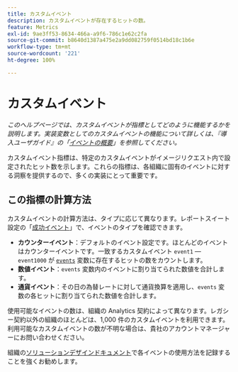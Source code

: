 ```yaml
---
title: カスタムイベント
description: カスタムイベントが存在するヒットの数。
feature: Metrics
exl-id: 9ae3ff53-8634-466a-a9f6-786c1e62c2fa
source-git-commit: b8640d1387a475e2a9dd082759f0514bd18c1b6e
workflow-type: tm+mt
source-wordcount: '221'
ht-degree: 100%

---
```


# カスタムイベント

*このヘルプページでは、カスタムイベントが指標としてどのように機能するかを説明します。実装変数としてのカスタムイベントの機能について詳しくは、『導入ユーザガイド』の「[イベントの概要](/help/implement/vars/page-vars/events/events-overview.md)」を参照してください。*

カスタムイベント指標は、特定のカスタムイベントがイメージリクエスト内で設定されたヒット数を示します。これらの指標は、各組織に固有のイベントに対する洞察を提供するので、多くの実装にとって重要です。

## この指標の計算方法

カスタムイベントの計算方法は、タイプに応じて異なります。レポートスイート設定の「[成功イベント](/help/admin/admin/c-manage-report-suites/c-edit-report-suites/conversion-var-admin/c-success-events/success-event.md)」で、イベントのタイプを確認できます。

* **カウンターイベント**：デフォルトのイベント設定です。ほとんどのイベントはカウンターイベントです。一致するカスタムイベント `event1` — `event1000` が [`events`](/help/implement/vars/page-vars/events/events-overview.md) 変数に存在するヒットの数をカウントします。
* **数値イベント**：`events` 変数内のイベントに割り当てられた数値を合計します。
* **通貨イベント**：その日の為替レートに対して通貨換算を適用し、`events` 変数の各ヒットに割り当てられた数値を合計します。

使用可能なイベントの数は、組織の Analytics 契約によって異なります。レガシー契約以外の組織のほとんどは、1,000 件のカスタムイベントを利用できます。利用可能なカスタムイベントの数が不明な場合は、貴社のアカウントマネージャーにお問い合わせください。

組織の[ソリューションデザインドキュメント](/help/implement/prepare/solution-design.md)で各イベントの使用方法を記録することを強くお勧めします。
